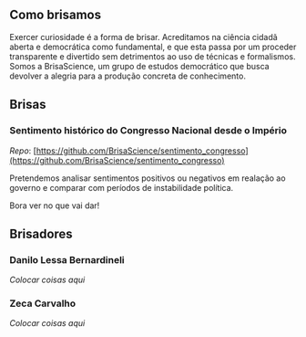 ## Como brisamos

Exercer curiosidade é a forma de brisar. Acreditamos na ciência cidadã aberta e democrática como fundamental, e que esta passa por um proceder transparente e divertido sem detrimentos ao uso de técnicas e formalismos. Somos a BrisaScience, um grupo de estudos democrático que busca devolver a alegria para a produção concreta de conhecimento.


## Brisas

### Sentimento histórico do Congresso Nacional desde o Império

*Repo*: [https://github.com/BrisaScience/sentimento_congresso](https://github.com/BrisaScience/sentimento_congresso)

Pretendemos analisar sentimentos positivos ou negativos em realação ao governo e comparar com períodos de instabilidade política.

Bora ver no que vai dar!

## Brisadores

### Danilo Lessa Bernardineli

*Colocar coisas aqui*

### Zeca Carvalho

*Colocar coisas aqui*

